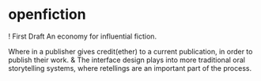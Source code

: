 # openfiction

! First Draft
An economy for influential fiction.

Where in a publisher gives credit(ether) to a current publication, in order to publish their work.
&
The interface design plays into more traditional oral storytelling systems, where retellings are an important part of the process.
